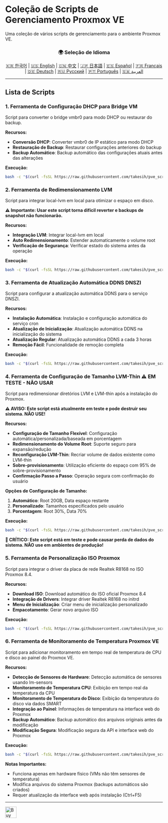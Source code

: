 # Coleção de Scripts de Gerenciamento Proxmox VE
Uma coleção de vários scripts de gerenciamento para o ambiente Proxmox VE.

<div align="center">
  <h3>🌍 Seleção de Idioma</h3>
  <a href="README.md">🇰🇷 한국어</a> |
  <a href="README_EN.md">🇺🇸 English</a> |
  <a href="README_CN.md">🇨🇳 中文</a> |
  <a href="README_JP.md">🇯🇵 日本語</a> |
  <a href="README_ES.md">🇪🇸 Español</a> |
  <a href="README_FR.md">🇫🇷 Français</a> |
  <a href="README_DE.md">🇩🇪 Deutsch</a> |
  <a href="README_RU.md">🇷🇺 Русский</a> |
  <a href="README_PT.md">🇵🇹 Português</a> |
  <a href="README_AR.md">🇸🇦 العربية</a>
</div>

---

## Lista de Scripts

### 1. Ferramenta de Configuração DHCP para Bridge VM
Script para converter o bridge vmbr0 para modo DHCP ou restaurar do backup.

**Recursos:**
- **Conversão DHCP**: Converter vmbr0 de IP estático para modo DHCP
- **Restauração de Backup**: Restaurar configurações anteriores do backup
- **Backup Automático**: Backup automático das configurações atuais antes das alterações

**Execução:**
```bash
bash -c "$(curl -fsSL https://raw.githubusercontent.com/takesih/pve_script/main/pve_vmbr0_dhcp.sh)"
```

### 2. Ferramenta de Redimensionamento LVM
Script para integrar local-lvm em local para otimizar o espaço em disco.

**⚠️ Importante: Usar este script torna difícil reverter e backups de snapshot não funcionarão.**

**Recursos:**
- **Integração LVM**: Integrar local-lvm em local
- **Auto Redimensionamento**: Estender automaticamente o volume root
- **Verificação de Segurança**: Verificar estado do sistema antes da operação

**Execução:**
```bash
bash -c "$(curl -fsSL https://raw.githubusercontent.com/takesih/pve_script/main/pve_lvm_resize.sh)"
```

### 3. Ferramenta de Atualização Automática DDNS DNSZI
Script para configurar a atualização automática DDNS para o serviço DNSZI.

**Recursos:**
- **Instalação Automática**: Instalação e configuração automática do serviço cron
- **Atualização de Inicialização**: Atualização automática DDNS na inicialização do sistema
- **Atualização Regular**: Atualização automática DDNS a cada 3 horas
- **Remoção Fácil**: Funcionalidade de remoção completa

**Execução:**
```bash
bash -c "$(curl -fsSL https://raw.githubusercontent.com/takesih/pve_script/main/dnszi_ddns_setup.sh)"
```

### 4. Ferramenta de Configuração de Tamanho LVM-Thin ⚠️ **EM TESTE - NÃO USAR**
Script para redimensionar diretórios LVM e LVM-thin após a instalação do Proxmox.

**⚠️ AVISO: Este script está atualmente em teste e pode destruir seu sistema. NÃO USE!**

**Recursos:**
- **Configuração de Tamanho Flexível**: Configuração automática/personalizada/baseada em porcentagem
- **Redimensionamento do Volume Root**: Suporte seguro para expansão/redução
- **Reconfiguração LVM-Thin**: Recriar volume de dados existente como LVM-thin
- **Sobre-provisionamento**: Utilização eficiente do espaço com 95% de sobre-provisionamento
- **Confirmação Passo a Passo**: Operação segura com confirmação do usuário

**Opções de Configuração de Tamanho:**
1. **Automático**: Root 20GB, Data espaço restante
2. **Personalizado**: Tamanhos especificados pelo usuário
3. **Porcentagem**: Root 30%, Data 70%

**Execução:**
```bash
bash -c "$(curl -fsSL https://raw.githubusercontent.com/takesih/pve_script/main/pve_lvm_thin_setup.sh)"
```

**🚨 CRÍTICO: Este script está em teste e pode causar perda de dados do sistema. NÃO use em ambientes de produção!**

### 5. Ferramenta de Personalização ISO Proxmox
Script para integrar o driver da placa de rede Realtek R8168 no ISO Proxmox 8.4.

**Recursos:**
- **Download ISO**: Download automático do ISO oficial Proxmox 8.4
- **Integração de Drivers**: Integrar driver Realtek R8168 no initrd
- **Menu de Inicialização**: Criar menu de inicialização personalizado
- **Empacotamento**: Gerar novo arquivo ISO

**Execução:**
```bash
bash -c "$(curl -fsSL https://raw.githubusercontent.com/takesih/pve_script/main/proxmox_iso_customize.sh)"
```

### 6. Ferramenta de Monitoramento de Temperatura Proxmox VE
Script para adicionar monitoramento em tempo real de temperatura de CPU e disco ao painel do Proxmox VE.

**Recursos:**
- **Detecção de Sensores de Hardware**: Detecção automática de sensores usando lm-sensors
- **Monitoramento de Temperatura CPU**: Exibição em tempo real da temperatura da CPU
- **Monitoramento de Temperatura do Disco**: Exibição da temperatura do disco via dados SMART
- **Integração ao Painel**: Informações de temperatura na interface web do Proxmox
- **Backup Automático**: Backup automático dos arquivos originais antes da modificação
- **Modificação Segura**: Modificação segura da API e interface web do Proxmox

**Execução:**
```bash
bash -c "$(curl -fsSL https://raw.githubusercontent.com/takesih/pve_script/main/pve_temperature_monitor.sh)"
```

**Notas Importantes:**
- Funciona apenas em hardware físico (VMs não têm sensores de temperatura)
- Modifica arquivos do sistema Proxmox (backups automáticos são criados)
- Requer atualização da interface web após instalação (Ctrl+F5)

---

<a href='https://ko-fi.com/R6R71ILZQL' target='_blank'><img height='36' style='border:0px;height:36px;' src='https://storage.ko-fi.com/cdn/kofi3.png?v=6' border='0' alt='Buy Me a Coffee at ko-fi.com' /></a> 